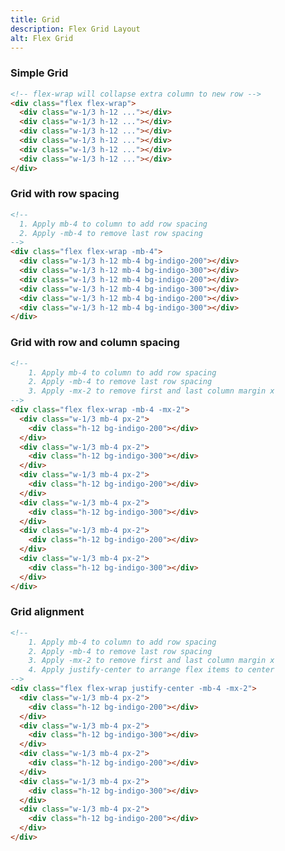 ```yaml
---
title: Grid
description: Flex Grid Layout
alt: Flex Grid
---
```


<h3 class="section-header">Simple Grid</h3>

<base-snippet :centered_preview="false" custom_preview_class="h-32 p-4">

  <template v-slot:preview>
    <div class="flex flex-wrap">
      <div class="w-1/3 bg-indigo-200 h-12"></div>
      <div class="w-1/3 bg-indigo-300 h-12"></div>
      <div class="w-1/3 bg-indigo-200 h-12"></div>
      <div class="w-1/3 bg-indigo-300 h-12"></div>
      <div class="w-1/3 bg-indigo-200 h-12"></div>
      <div class="w-1/3 bg-indigo-300 h-12"></div>
    </div>
  </template>

  ```html
  <!-- flex-wrap will collapse extra column to new row -->
  <div class="flex flex-wrap">
    <div class="w-1/3 h-12 ..."></div>
    <div class="w-1/3 h-12 ..."></div>
    <div class="w-1/3 h-12 ..."></div>
    <div class="w-1/3 h-12 ..."></div>
    <div class="w-1/3 h-12 ..."></div>
    <div class="w-1/3 h-12 ..."></div>
  </div>
  ```

  <template v-slot:source>
    <a class="btn btn-primary btn-lg" href="https://play.tailwindcss.com/V92TTzwtNb">Live Edit</a>
  </template>

</base-snippet>

<h3 class="section-header">Grid with row spacing</h3>

<base-snippet :centered_preview="false" custom_preview_class="h-40 p-4">

  <template v-slot:preview>
    <div class="flex flex-wrap -mb-4">
      <div class="w-1/3 mb-4 h-12 bg-indigo-200"></div>
      <div class="w-1/3 mb-4 h-12 bg-indigo-300 "></div>
      <div class="w-1/3 mb-4 h-12 bg-indigo-200"></div>
      <div class="w-1/3 mb-4 h-12 bg-indigo-300 "></div>
      <div class="w-1/3 mb-4 h-12 bg-indigo-200"></div>
      <div class="w-1/3 mb-4 h-12 bg-indigo-300 "></div>
    </div>
  </template>

  ```html
  <!-- 
    1. Apply mb-4 to column to add row spacing
    2. Apply -mb-4 to remove last row spacing 
  -->
  <div class="flex flex-wrap -mb-4">
    <div class="w-1/3 h-12 mb-4 bg-indigo-200"></div>
    <div class="w-1/3 h-12 mb-4 bg-indigo-300"></div>
    <div class="w-1/3 h-12 mb-4 bg-indigo-200"></div>
    <div class="w-1/3 h-12 mb-4 bg-indigo-300"></div>
    <div class="w-1/3 h-12 mb-4 bg-indigo-200"></div>
    <div class="w-1/3 h-12 mb-4 bg-indigo-300"></div>
  </div>
  ```

  <template v-slot:source>
    <a class="btn btn-primary btn-lg" href="https://play.tailwindcss.com/V92TTzwtNb">Live Edit</a>
  </template>

</base-snippet>

<h3 class="section-header">Grid with row and column spacing</h3>

<base-snippet :centered_preview="false" custom_preview_class="h-40 p-4">

  <template v-slot:preview>
    <div class="flex flex-wrap -mb-4 -mx-2">
      <div class="w-1/3 mb-4 px-2">
        <div class="bg-indigo-200 h-12"></div>
      </div>
      <div class="w-1/3 mb-4 px-2">
        <div class="bg-indigo-300 h-12"></div>
      </div>
      <div class="w-1/3 mb-4 px-2">
        <div class="bg-indigo-200 h-12"></div>
      </div>
      <div class="w-1/3 mb-4 px-2">
        <div class="bg-indigo-300 h-12"></div>
      </div>
      <div class="w-1/3 mb-4 px-2">
        <div class="bg-indigo-200 h-12"></div>
      </div>
      <div class="w-1/3 mb-4 px-2">
        <div class="bg-indigo-300 h-12"></div>
      </div>
    </div>
  </template>

  ```html
  <!-- 
      1. Apply mb-4 to column to add row spacing
      2. Apply -mb-4 to remove last row spacing
      3. Apply -mx-2 to remove first and last column margin x 
  -->
  <div class="flex flex-wrap -mb-4 -mx-2">
    <div class="w-1/3 mb-4 px-2">
      <div class="h-12 bg-indigo-200"></div>
    </div>
    <div class="w-1/3 mb-4 px-2">
      <div class="h-12 bg-indigo-300"></div>
    </div>
    <div class="w-1/3 mb-4 px-2">
      <div class="h-12 bg-indigo-200"></div>
    </div>
    <div class="w-1/3 mb-4 px-2">
      <div class="h-12 bg-indigo-300"></div>
    </div>
    <div class="w-1/3 mb-4 px-2">
      <div class="h-12 bg-indigo-200"></div>
    </div>
    <div class="w-1/3 mb-4 px-2">
      <div class="h-12 bg-indigo-300"></div>
    </div>
  </div>
  ```

  <template v-slot:source>
    <a class="btn btn-primary btn-lg" href="https://play.tailwindcss.com/V92TTzwtNb">Live Edit</a>
  </template>

</base-snippet>

<h3 class="section-header">Grid alignment</h3>

<base-snippet :centered_preview="false" custom_preview_class="h-40 p-4">

  <template v-slot:preview>
    <div class="flex flex-wrap justify-center -mb-4 -mx-2">
      <div class="w-1/3 mb-4 px-2">
        <div class="bg-indigo-200 h-12"></div>
      </div>
      <div class="w-1/3 mb-4 px-2">
        <div class="bg-indigo-300 h-12"></div>
      </div>
      <div class="w-1/3 mb-4 px-2">
        <div class="bg-indigo-200 h-12"></div>
      </div>
      <div class="w-1/3 mb-4 px-2">
        <div class="bg-indigo-300 h-12"></div>
      </div>
      <div class="w-1/3 mb-4 px-2">
        <div class="bg-indigo-200 h-12"></div>
      </div>
    </div>
  </template>

  ```html
  <!-- 
      1. Apply mb-4 to column to add row spacing
      2. Apply -mb-4 to remove last row spacing
      3. Apply -mx-2 to remove first and last column margin x 
      4. Apply justify-center to arrange flex items to center
  -->
  <div class="flex flex-wrap justify-center -mb-4 -mx-2">
    <div class="w-1/3 mb-4 px-2">
      <div class="h-12 bg-indigo-200"></div>
    </div>
    <div class="w-1/3 mb-4 px-2">
      <div class="h-12 bg-indigo-300"></div>
    </div>
    <div class="w-1/3 mb-4 px-2">
      <div class="h-12 bg-indigo-200"></div>
    </div>
    <div class="w-1/3 mb-4 px-2">
      <div class="h-12 bg-indigo-300"></div>
    </div>
    <div class="w-1/3 mb-4 px-2">
      <div class="h-12 bg-indigo-200"></div>
    </div>
  </div>
  ```

  <template v-slot:source>
    <a class="btn btn-primary btn-lg" href="https://play.tailwindcss.com/V92TTzwtNb">Live Edit</a>
  </template>

</base-snippet>

<related-ui search_key="layout"></related-ui>